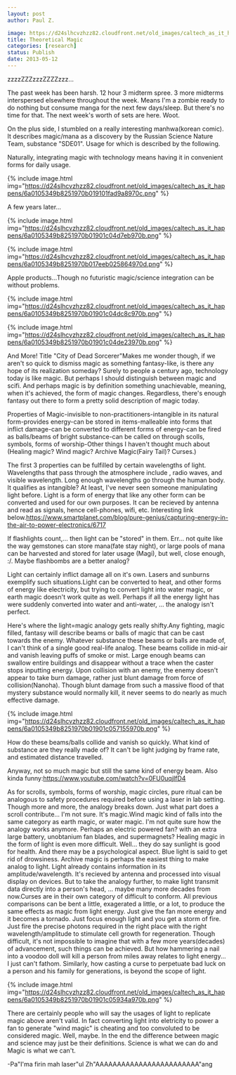```yaml
---
layout: post
author: Paul Z.

image: https://d24slhcvzhzz82.cloudfront.net/old_images/caltech_as_it_happens/6a0105349b8251970b01901c04d145970b.png
title: Theoretical Magic
categories: [research]
status: Publish
date: 2013-05-12
---
```



zzzzZZZzzzZZZZzzz...

The past week has been harsh. 12 hour 3 midterm spree. 3 more midterms interspersed elsewhere throughout the week. Means I'm a zombie ready to do nothing but consume manga for the next few days/sleep. But there's no time for that. The next week's worth of sets are here. Woot.

On the plus side, I stumbled on a really interesting manhwa(korean comic). It describes magic/mana as a discovery by the Russian Science Nature Team, substance "SDE01". Usage for which is described by the following.

Naturally, integrating magic with technology means having it in convenient forms for daily usage.


{% include image.html img="https://d24slhcvzhzz82.cloudfront.net/old_images/caltech_as_it_happens/6a0105349b8251970b019101fad9a8970c.png" %}

A few years later... 


{% include image.html img="https://d24slhcvzhzz82.cloudfront.net/old_images/caltech_as_it_happens/6a0105349b8251970b01901c04d7eb970b.png" %}


{% include image.html img="https://d24slhcvzhzz82.cloudfront.net/old_images/caltech_as_it_happens/6a0105349b8251970b017eeb025864970d.png" %}

Apple products...Though no futuristic magic/science integration can be without problems.


{% include image.html img="https://d24slhcvzhzz82.cloudfront.net/old_images/caltech_as_it_happens/6a0105349b8251970b01901c04dc8c970b.png" %}


{% include image.html img="https://d24slhcvzhzz82.cloudfront.net/old_images/caltech_as_it_happens/6a0105349b8251970b01901c04de23970b.png" %}

And More! Title "City of Dead Sorcerer"Makes me wonder though, if we aren't so quick to dismiss magic as something fantasy-like, is there any hope of its realization someday? Surely to people a century ago, technology today is like magic. But perhaps I should distinguish between magic and scifi. And perhaps magic is by definition something unachievable, meaning, when it's achieved, the form of magic changes. Regardless, there's enough fantasy out there to form a pretty solid description of magic today.

Properties of Magic-invisible to non-practitioners-intangible in its natural form-provides energy-can be stored in items-malleable into forms that inflict damage-can be converted to different forms of energy-can be fired as balls/beams of bright substance-can be called on through scolls, symbols, forms of worship-Other things I haven't thought much about (Healing magic? Wind magic? Archive Magic(Fairy Tail)? Curses.)

The first 3 properties can be fulfilled by certain wavelengths of light. Wavelengths that pass through the atmosphere include , radio waves, and visible wavelength. Long enough wavelengths go through the human body. It qualifies as intangible? At least, I've never seen someone manipulating light before. Light is a form of energy that like any other form can be converted and used for our own purposes. It can be recieved by antenna and read as signals, hence cell-phones, wifi, etc. Interesting link below.https://www.smartplanet.com/blog/pure-genius/capturing-energy-in-the-air-to-power-electronics/6717

If flashlights count,... then light can be "stored" in them. Err... not quite like the way gemstones can store mana(fate stay night), or large pools of mana can be harvested and stored for later usage (Magi), but well, close enough, :/. Maybe flashbombs are a better analog?

Light can certainly inflict damage all on it's own. Lasers and sunburns exemplify such situations.Light can be converted to heat, and other forms of energy like electricity, but trying to convert light into water magic, or earth magic doesn't work quite as well. Perhaps if all the energy light has were suddenly converted into water and anti-water, ... the analogy isn't perfect.

Here's where the light=magic analogy gets really shifty.Any fighting, magic filled, fantasy will describe beams or balls of magic that can be cast towards the enemy. Whatever substance these beams or balls are made of, I can't think of a single good real-life analog. These beams collide in mid-air and vanish leaving puffs of smoke or mist. Large enough beams can swallow entire buildings and disappear without a trace when the caster stops inputting energy. Upon collision with an enemy, the enemy doesn't appear to take burn damage, rather just blunt damage from force of collision(Nanoha). Though blunt damage from such a massive flood of that mystery substance would normally kill, it never seems to do nearly as much effective damage. 


{% include image.html img="https://d24slhcvzhzz82.cloudfront.net/old_images/caltech_as_it_happens/6a0105349b8251970b01901c057155970b.png" %}

How do these beams/balls collide and vanish so quickly. What kind of substance are they really made of? It can't be light judging by frame rate, and estimated distance travelled. 

Anyway, not so much magic but still the same kind of energy beam. Also kinda funny:https://www.youtube.com/watch?v=0FU0uqjIfD4

As for scrolls, symbols, forms of worship, magic circles, pure ritual can be analogous to safety procedures required before using a laser in lab setting. Though more and more, the analogy breaks down. Just what part does a scroll contribute... I'm not sure. It's magic.Wind magic kind of falls into the same category as earth magic, or water magic. I'm not quite sure how the analogy works anymore. Perhaps an electric powered fan? with an extra large battery, unobtanium fan blades, and supermagnets? Healing magic in the form of light is even more difficult. Well... they do say sunlight is good for health. And there may be a psychological aspect. Blue light is said to get rid of drowsiness. Archive magic is perhaps the easiest thing to make analog to light. Light already contains information in its amplitude/wavelength. It's recieved by antenna and processed into visual display on devices. But to take the analogy further, to make light transmit data directly into a person's head, ... maybe many more decades from now.Curses are in their own category of difficult to conform. All previous comparisons can be bent a little, exagerated a little, or a lot, to produce the same effects as magic from light energy. Just give the fan more energy and it becomes a tornado. Just focus enough light and you get a storm of fire. Just fire the precise photons required in the right place with the right wavelength/amplitude to stimulate cell growth for regeneration. Though difficult, it's not impossible to imagine that with a few more years(decades) of advancement, such things can be achieved. But how hammering a nail into a voodoo doll will kill a person from miles away relates to light energy... I just can't fathom. Similarly, how casting a curse to perpetuate bad luck on a person and his family for generations, is beyond the scope of light.


{% include image.html img="https://d24slhcvzhzz82.cloudfront.net/old_images/caltech_as_it_happens/6a0105349b8251970b01901c05934a970b.png" %}

There are certainly people who will say the usages of light to replicate magic above aren't valid. In fact converting light into eletricity to power a fan to generate "wind magic" is cheating and too convoluted to be considered magic. Well, maybe. In the end the difference between magic and science may just be their definitions. Science is what we can do and Magic is what we can't.

-Pa"I'ma firin mah laser"ul Zh"AAAAAAAAAAAAAAAAAAAAAAAA"ang

